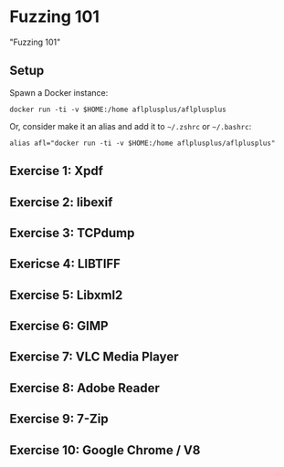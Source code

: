 # Fuzzing 101

"Fuzzing 101" 

## Setup

Spawn a Docker instance:

```shell
docker run -ti -v $HOME:/home aflplusplus/aflplusplus
```

Or, consider make it an alias and add it to `~/.zshrc` or `~/.bashrc`:

```shell
alias afl="docker run -ti -v $HOME:/home aflplusplus/aflplusplus"
```

## Exercise 1: Xpdf



## Exercise 2: libexif



## Exercise 3: TCPdump



## Exericse 4: LIBTIFF



## Exercise 5: Libxml2



## Exercise 6: GIMP



## Exercise 7: VLC Media Player



## Exercise 8: Adobe Reader




## Exercise 9: 7-Zip



## Exercise 10: Google Chrome / V8




